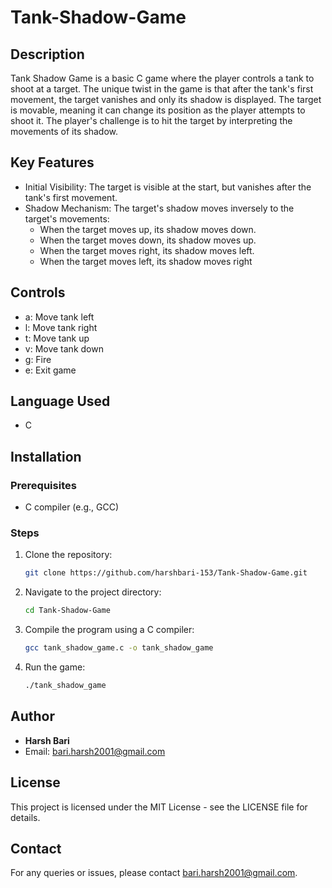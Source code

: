 # Tank-Shadow-Game

## Description
Tank Shadow Game is a basic C game where the player controls a tank to shoot at a target. The unique twist in the game is that after the tank's first movement, the target vanishes and only its shadow is displayed. The target is movable, meaning it can change its position as the player attempts to shoot it. The player's challenge is to hit the target by interpreting the movements of its shadow.

## Key Features
- Initial Visibility: The target is visible at the start, but vanishes after the tank's first movement.
- Shadow Mechanism: The target's shadow moves inversely to the target's movements:
  - When the target moves up, its shadow moves down.
  - When the target moves down, its shadow moves up.
  - When the target moves right, its shadow moves left.
  - When the target moves left, its shadow moves right

## Controls
- a: Move tank left
- l: Move tank right
- t: Move tank up
- v: Move tank down
- g: Fire
- e: Exit game

## Language Used
- C

## Installation
### Prerequisites
- C compiler (e.g., GCC)

### Steps
1. Clone the repository:
    ```bash
    git clone https://github.com/harshbari-153/Tank-Shadow-Game.git
    ```
2. Navigate to the project directory:
    ```bash
    cd Tank-Shadow-Game
    ```
3. Compile the program using a C compiler:
    ```bash
    gcc tank_shadow_game.c -o tank_shadow_game
    ```
4. Run the game:
    ```bash
    ./tank_shadow_game
    ```

## Author
- **Harsh Bari**
- Email: bari.harsh2001@gmail.com

## License
This project is licensed under the MIT License - see the LICENSE file for details.

## Contact
For any queries or issues, please contact bari.harsh2001@gmail.com.
